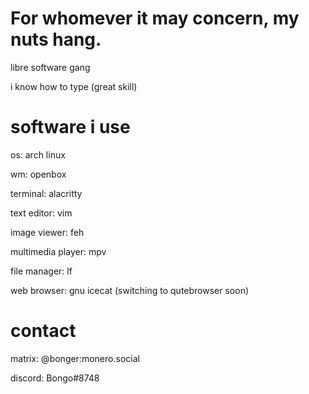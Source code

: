# For whomever it may concern, my nuts hang.

libre software gang

i know how to type (great skill)

# software i use

os: arch linux

wm: openbox

terminal: alacritty

text editor: vim

image viewer: feh

multimedia player: mpv

file manager: lf

web browser: gnu icecat (switching to qutebrowser soon)

# contact
matrix: @bonger:monero.social

discord: Bongo#8748
